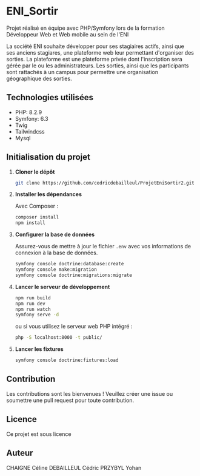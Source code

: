 # ENI_Sortir
Projet réalisé en équipe avec PHP/Symfony lors de la formation Développeur Web et Web mobile au sein de l'ENI

La société ENI souhaite développer pour ses stagiaires actifs, ainsi que ses anciens stagiares, une plateforme web leur permettant d'organiser des sorties.
La plateforme est une plateforme privée dont l'inscription sera gérée par le ou les administrateurs.
Les sorties, ainsi que les participants sont rattachés à un campus pour permettre une organisation géographique des sorties.


## Technologies utilisées

- PHP: 8.2.9
- Symfony: 6.3
- Twig
- Tailwindcss
- Mysql


## Initialisation du projet

1. **Cloner le dépôt**

   ```bash
   git clone https://github.com/cedricdebailleul/ProjetEniSortir2.git
   ```

2. **Installer les dépendances**

   Avec Composer :

   ```bash
   composer install
   npm install
   ```

3. **Configurer la base de données**

   Assurez-vous de mettre à jour le fichier `.env` avec vos informations de connexion à la base de données.

   ```bash
   symfony console doctrine:database:create
   symfony console make:migration
   symfony console doctrine:migrations:migrate
   ```

4. **Lancer le serveur de développement**

   ```bash
   npm run build
   npm run dev
   npm run watch
   symfony serve -d
   ```

   ou si vous utilisez le serveur web PHP intégré :

   ```bash
   php -S localhost:8000 -t public/
   ```
5. **Lancer les fixtures**

   ```bash
   symfony console doctrine:fixtures:load
   ```

## Contribution

Les contributions sont les bienvenues ! Veuillez créer une issue ou soumettre une pull request pour toute contribution.

## Licence

Ce projet est sous licence 


## Auteur
CHAIGNE Céline
DEBAILLEUL Cédric
PRZYBYL Yohan

